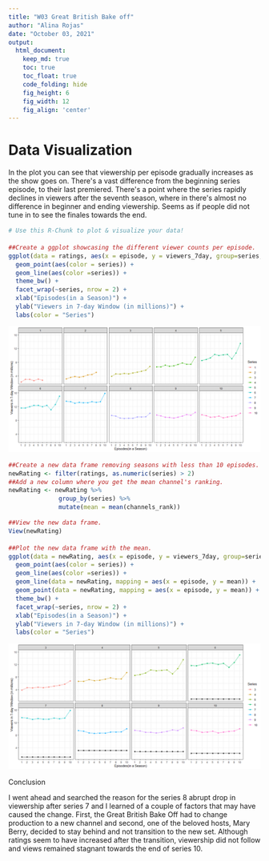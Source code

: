 ```yaml
---
title: "W03 Great British Bake off"
author: "Alina Rojas"
date: "October 03, 2021"
output:
  html_document:  
    keep_md: true
    toc: true
    toc_float: true
    code_folding: hide
    fig_height: 6
    fig_width: 12
    fig_align: 'center'
---
```






# Data Visualization
In the plot you can see that viewership per episode gradually increases as the show goes on. There's a vast difference from the beginning series episode, to their last premiered. There's a point where the series rapidly declines in viewers after the seventh season, where in there's almost no difference in beginner and ending viewership. Seems as if people did not tune in to see the finales towards the end.


```r
# Use this R-Chunk to plot & visualize your data!

##Create a ggplot showcasing the different viewer counts per episode.
ggplot(data = ratings, aes(x = episode, y = viewers_7day, group=series, by = series)) +
  geom_point(aes(color = series)) +
  geom_line(aes(color =series)) +
  theme_bw() +
  facet_wrap(~series, nrow = 2) +
  xlab("Episodes(in a Season)") +
  ylab("Viewers in 7-day Window (in millions)") +
  labs(color = "Series")
```

![](GBBO_files/figure-html/unnamed-chunk-2-1.png)<!-- -->


```r
##Create a new data frame removing seasons with less than 10 episodes.
newRating <- filter(ratings, as.numeric(series) > 2)
##Add a new column where you get the mean channel's ranking.
newRating <- newRating %>% 
              group_by(series) %>%
              mutate(mean = mean(channels_rank))
```



```r
##View the new data frame.
View(newRating)

##Plot the new data frame with the mean.
ggplot(data = newRating, aes(x = episode, y = viewers_7day, group=series, by = series)) +
  geom_point(aes(color = series)) +
  geom_line(aes(color =series)) +
  geom_line(data = newRating, mapping = aes(x = episode, y = mean)) +
  geom_point(data = newRating, mapping = aes(x = episode, y = mean)) +
  theme_bw() +
  facet_wrap(~series, nrow = 2) +
  xlab("Episodes(in a Season)") +
  ylab("Viewers in 7-day Window (in millions)") +
  labs(color = "Series")
```

![](GBBO_files/figure-html/unnamed-chunk-4-1.png)<!-- -->

Conclusion

I went ahead and searched the reason for the series 8 abrupt drop in viewership after series 7 and I learned of a couple of factors that may have caused the change. First, the Great British Bake Off had to change production to a new channel and second, one of the beloved hosts, Mary Berry, decided to stay behind and not transition to the new set. Although ratings seem to have increased after the transition, viewership did not follow and views remained stagnant towards the end of series 10.
